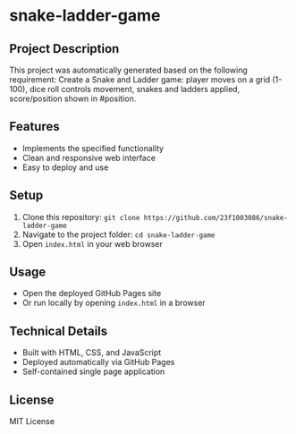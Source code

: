 # snake-ladder-game

## Project Description
This project was automatically generated based on the following requirement:
Create a Snake and Ladder game: player moves on a grid (1-100), dice roll controls movement, snakes and ladders applied, score/position shown in #position.

## Features
- Implements the specified functionality
- Clean and responsive web interface
- Easy to deploy and use

## Setup
1. Clone this repository: `git clone https://github.com/23f1003086/snake-ladder-game`
2. Navigate to the project folder: `cd snake-ladder-game`
3. Open `index.html` in your web browser

## Usage
- Open the deployed GitHub Pages site
- Or run locally by opening `index.html` in a browser

## Technical Details
- Built with HTML, CSS, and JavaScript
- Deployed automatically via GitHub Pages
- Self-contained single page application

## License
MIT License
